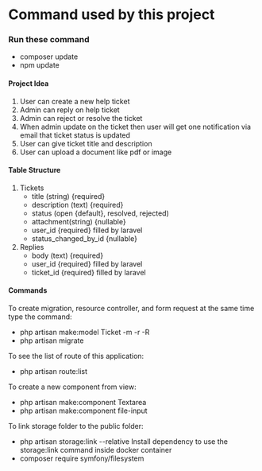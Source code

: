 # Command used by this project

### Run these command
- composer update
- npm update

#### Project Idea
1. User can create a new help ticket
2. Admin can reply on help ticket
3. Admin can reject or resolve the ticket
4. When admin update on the ticket then user will get one notification via email that ticket status is updated
5. User can give ticket title and description
6. User can upload a document like pdf or image

#### Table Structure
1. Tickets 
    - title (string) {required} 
    - description (text) {required}
    - status (open {default}, resolved, rejected) 
    - attachment(string) {nullable}
    - user_id {required} filled by laravel
    - status_changed_by_id {nullable}
2. Replies 
    - body (text) {required}
    - user_id {required} filled by laravel
    - ticket_id {required} filled by laravel

#### Commands
To create migration, resource controller, and form request at the same time type the command:
- php artisan make:model Ticket -m -r -R
- php artisan migrate

To see the list of route of this application:
- php artisan route:list

To create a new component from view:
- php artisan make:component Textarea
- php artisan make:component file-input

To link storage folder to the public folder:
- php artisan storage:link --relative
Install dependency to use the storage:link command inside docker container
- composer require symfony/filesystem